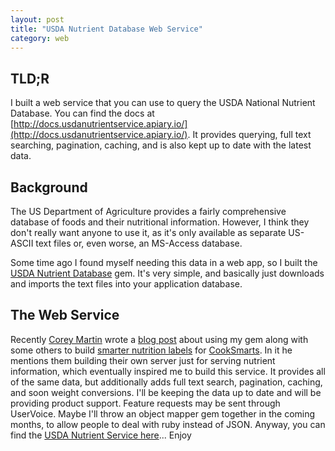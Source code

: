```yaml
---
layout: post
title: "USDA Nutrient Database Web Service"
category: web
---
```


## TLD;R
I built a web service that you can use to query the USDA National Nutrient
Database. You can find the docs at
[http://docs.usdanutrientservice.apiary.io/](http://docs.usdanutrientservice.apiary.io/).
It provides querying, full text searching, pagination, caching, and is also kept up to date with the latest data.

## Background
The US Department of Agriculture provides a fairly comprehensive database of
foods and their nutritional information. However, I think they don't really want
anyone to use it, as it's only available as separate US-ASCII text files or,
even worse, an MS-Access database.

Some time ago I found myself needing this
data in a web app, so I built the [USDA Nutrient
Database](https://github.com/mattbeedle/usda-nutrient-database) gem. It's very
simple, and basically just downloads and imports the text files into your
application database.

## The Web Service

Recently [Corey Martin](https://twitter.com/coreyitguy)
wrote a [blog post](http://aspiringwebdev.com/a-smarter-nutrition-label/) about
using my gem along with some others to build [smarter nutrition
labels](http://www.cooksmarts.com/weekly-meal-plan-service/nutrition/about-nutrition-label/#.U1QuYeZdWdY)
for [CookSmarts](http://www.cooksmarts.com/). In it he mentions them building
their own server just for serving nutrient information, which eventually
inspired me to build this service. It provides all of the same data, but
additionally adds full text search, pagination, caching, and soon weight
conversions. I'll be keeping the data up to date and will be providing product
support. Feature requests may be sent through UserVoice. Maybe I'll throw an object mapper gem
together in the coming months, to allow people to deal with ruby instead of
JSON. Anyway, you can find the [USDA Nutrient Service
here](http://usda-nutrient-service.mattbeedle.name)... Enjoy
